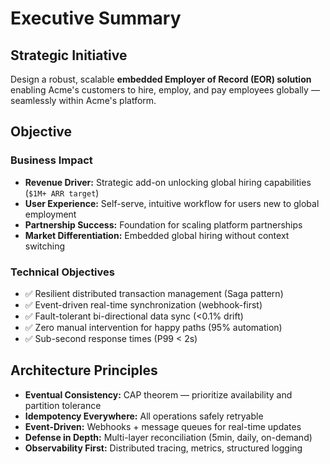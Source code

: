 # Executive Summary

## Strategic Initiative
Design a robust, scalable **embedded Employer of Record (EOR) solution** enabling Acme's customers to hire, employ, and pay employees globally — seamlessly within Acme's platform.

## Objective

### Business Impact
- **Revenue Driver:** Strategic add-on unlocking global hiring capabilities (`$1M+ ARR target`)
- **User Experience:** Self-serve, intuitive workflow for users new to global employment
- **Partnership Success:** Foundation for scaling platform partnerships
- **Market Differentiation:** Embedded global hiring without context switching

### Technical Objectives
- ✅ Resilient distributed transaction management (Saga pattern)
- ✅ Event-driven real-time synchronization (webhook-first)
- ✅ Fault-tolerant bi-directional data sync (<0.1% drift)
- ✅ Zero manual intervention for happy paths (95% automation)
- ✅ Sub-second response times (P99 < 2s)

## Architecture Principles
- **Eventual Consistency:** CAP theorem — prioritize availability and partition tolerance  
- **Idempotency Everywhere:** All operations safely retryable  
- **Event-Driven:** Webhooks + message queues for real-time updates  
- **Defense in Depth:** Multi-layer reconciliation (5min, daily, on-demand)  
- **Observability First:** Distributed tracing, metrics, structured logging  
